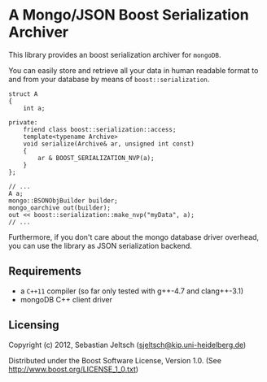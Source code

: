 A Mongo/JSON Boost Serialization Archiver
=========================================

This library provides an boost serialization archiver for `mongoDB`.

You can easily store and retrieve all your data in human readable format to
and from your database by means of `boost::serialization`.

	struct A
	{
		int a;
	
	private:
		friend class boost::serialization::access;
		template<typename Archive>
		void serialize(Archive& ar, unsigned int const)
		{
			ar & BOOST_SERIALIZATION_NVP(a);
		}
	};
	
	// ...
	A a;
	mongo::BSONObjBuilder builder;
	mongo_oarchive out(builder);
	out << boost::serialization::make_nvp("myData", a);
	// ...

Furthermore, if you don't care about the mongo database driver overhead, you
can use the library as JSON serialization backend.

Requirements
------------
* a `C++11` compiler (so far only tested with g++-4.7 and clang++-3.1)
* mongoDB C++ client driver

Licensing
---------
Copyright (c) 2012, Sebastian Jeltsch (sjeltsch@kip.uni-heidelberg.de)

Distributed under the Boost Software License, Version 1.0.
(See http://www.boost.org/LICENSE_1_0.txt)
